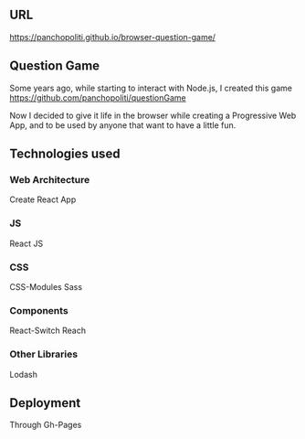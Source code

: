 ## URL
https://panchopoliti.github.io/browser-question-game/

## Question Game
Some years ago, while starting to interact with Node.js, I created this game https://github.com/panchopoliti/questionGame

Now I decided to give it life in the browser while creating a Progressive Web App, and to be used by anyone that want to have a little fun.

## Technologies used

### Web Architecture
Create React App

### JS
React JS

### CSS
CSS-Modules
Sass

### Components
React-Switch
Reach

### Other Libraries
Lodash

## Deployment
Through Gh-Pages
